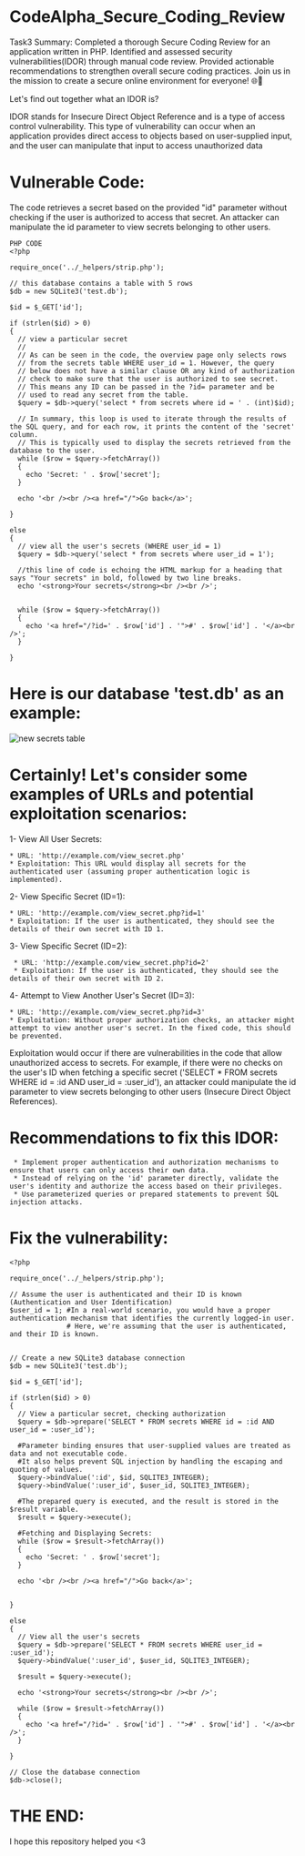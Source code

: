 # CodeAlpha_Secure_Coding_Review

Task3 Summary: Completed a thorough Secure Coding Review for an application written in PHP. Identified and assessed security vulnerabilities(IDOR) through manual code review. Provided actionable recommendations to strengthen overall secure coding practices. 
Join us in the mission to create a secure online environment for everyone! 🌐💙

Let's find out together what an IDOR is?

IDOR stands for Insecure Direct Object Reference and is a type of access control vulnerability.
This type of vulnerability can occur when an application provides direct access to objects based on user-supplied input, and the user can manipulate that input to access unauthorized data

# Vulnerable Code:
The code retrieves a secret based on the provided "id" parameter without checking if the user is authorized to access that secret. 
An attacker can manipulate the id parameter to view secrets belonging to other users.

````
PHP CODE
<?php

require_once('../_helpers/strip.php');

// this database contains a table with 5 rows
$db = new SQLite3('test.db');

$id = $_GET['id'];

if (strlen($id) > 0) 
{
  // view a particular secret
  //
  // As can be seen in the code, the overview page only selects rows
  // from the secrets table WHERE user_id = 1. However, the query
  // below does not have a similar clause OR any kind of authorization
  // check to make sure that the user is authorized to see secret.
  // This means any ID can be passed in the ?id= parameter and be
  // used to read any secret from the table.
  $query = $db->query('select * from secrets where id = ' . (int)$id);

  // In summary, this loop is used to iterate through the results of the SQL query, and for each row, it prints the content of the 'secret' column. 
  // This is typically used to display the secrets retrieved from the database to the user.
  while ($row = $query->fetchArray())
  {
    echo 'Secret: ' . $row['secret'];
  }

  echo '<br /><br /><a href="/">Go back</a>';

} 

else 
{
  // view all the user's secrets (WHERE user_id = 1)
  $query = $db->query('select * from secrets where user_id = 1');

  //this line of code is echoing the HTML markup for a heading that says "Your secrets" in bold, followed by two line breaks.
  echo '<strong>Your secrets</strong><br /><br />';

 
  while ($row = $query->fetchArray()) 
  {
    echo '<a href="/?id=' . $row['id'] . '">#' . $row['id'] . '</a><br />';
  }
  
}

````
# Here is our database 'test.db' as an example:
![new secrets table](https://github.com/MRKING20/CodeAlpha_Secure_Coding_Review/assets/64786452/7b3f7ef0-e112-47ee-a9d0-46e38b8e02af)

  

# Certainly! Let's consider some examples of URLs and potential exploitation scenarios:

1- View All User Secrets: 

    * URL: 'http://example.com/view_secret.php'
    * Exploitation: This URL would display all secrets for the authenticated user (assuming proper authentication logic is implemented).
2- View Specific Secret (ID=1):

    * URL: 'http://example.com/view_secret.php?id=1'
    * Exploitation: If the user is authenticated, they should see the details of their own secret with ID 1.
3- View Specific Secret (ID=2):  

     * URL: 'http://example.com/view_secret.php?id=2'
     * Exploitation: If the user is authenticated, they should see the details of their own secret with ID 2.

4- Attempt to View Another User's Secret (ID=3):
    
    * URL: 'http://example.com/view_secret.php?id=3'
    * Exploitation: Without proper authorization checks, an attacker might attempt to view another user's secret. In the fixed code, this should be prevented.

Exploitation would occur if there are vulnerabilities in the code that allow unauthorized access to secrets. For example, if there were no checks on the user's ID when fetching a specific secret ('SELECT * FROM secrets WHERE id = :id AND user_id = :user_id'), an attacker could manipulate the id parameter to view secrets belonging to other users (Insecure Direct Object References).


# Recommendations to fix this IDOR:
     * Implement proper authentication and authorization mechanisms to ensure that users can only access their own data.
     * Instead of relying on the 'id' parameter directly, validate the user's identity and authorize the access based on their privileges.
     * Use parameterized queries or prepared statements to prevent SQL injection attacks.
#  Fix the vulnerability:

````
<?php

require_once('../_helpers/strip.php');

// Assume the user is authenticated and their ID is known (Authentication and User Identification)
$user_id = 1; #In a real-world scenario, you would have a proper authentication mechanism that identifies the currently logged-in user.
              # Here, we're assuming that the user is authenticated, and their ID is known.


// Create a new SQLite3 database connection
$db = new SQLite3('test.db');

$id = $_GET['id'];

if (strlen($id) > 0) 
{
  // View a particular secret, checking authorization
  $query = $db->prepare('SELECT * FROM secrets WHERE id = :id AND user_id = :user_id');

  #Parameter binding ensures that user-supplied values are treated as data and not executable code. 
  #It also helps prevent SQL injection by handling the escaping and quoting of values.
  $query->bindValue(':id', $id, SQLITE3_INTEGER);
  $query->bindValue(':user_id', $user_id, SQLITE3_INTEGER);

  #The prepared query is executed, and the result is stored in the $result variable.
  $result = $query->execute();

  #Fetching and Displaying Secrets:
  while ($row = $result->fetchArray()) 
  {
    echo 'Secret: ' . $row['secret'];
  }

  echo '<br /><br /><a href="/">Go back</a>';


} 

else
{
  // View all the user's secrets
  $query = $db->prepare('SELECT * FROM secrets WHERE user_id = :user_id');
  $query->bindValue(':user_id', $user_id, SQLITE3_INTEGER);

  $result = $query->execute();

  echo '<strong>Your secrets</strong><br /><br />';

  while ($row = $result->fetchArray()) 
  {
    echo '<a href="/?id=' . $row['id'] . '">#' . $row['id'] . '</a><br />';
  }

}

// Close the database connection
$db->close();
````

# THE END:
I hope this repository helped you <3 


  
